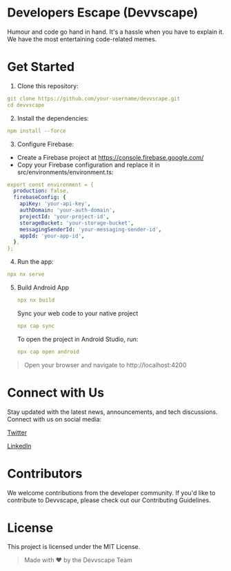 # Developers Escape (Devvscape)

Humour and code go hand in hand. It's a hassle when you have to explain it. We have the most entertaining code-related memes.

# Get Started

1. Clone this repository:

```yaml
git clone https://github.com/your-username/devvscape.git
cd devvscape
```
2. Install the dependencies:

```yaml
npm install --force
```

3. Configure Firebase:

- Create a Firebase project at https://console.firebase.google.com/
- Copy your Firebase configuration and replace it in src/environments/environment.ts:

```yaml
export const environment = {
  production: false,
  firebaseConfig: {
    apiKey: 'your-api-key',
    authDomain: 'your-auth-domain',
    projectId: 'your-project-id',
    storageBucket: 'your-storage-bucket',
    messagingSenderId: 'your-messaging-sender-id',
    appId: 'your-app-id',
  },
};
```
4. Run the app:

```yaml
npx nx serve
```

5. Build Android App
   
   ```yaml 
   npx nx build
   ```

   Sync your web code to your native project​

   ```yaml
   npx cap sync
   ```

   To open the project in Android Studio, run:

   ```yaml
   npx cap open android
   ```
> Open your browser and navigate to http://localhost:4200

# Connect with Us
Stay updated with the latest news, announcements, and tech discussions. Connect with us on social media:

[Twitter](https://twitter.com/silkwebhq)

[LinkedIn](https://www.linkedin.com/company/silkwebhq/)

# Contributors
We welcome contributions from the developer community. If you'd like to contribute to Devvscape, please check out our Contributing Guidelines.

# License
This project is licensed under the MIT License.

> Made with ❤️ by the Devvscape Team
